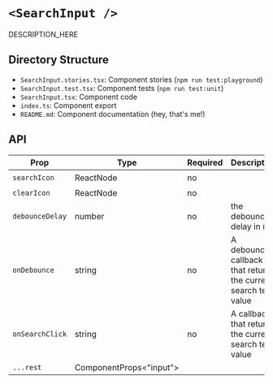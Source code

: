 # `<SearchInput />`

DESCRIPTION_HERE

## Directory Structure

- `SearchInput.stories.tsx`: Component stories (`npm run test:playground`)
- `SearchInput.test.tsx`: Component tests (`npm run test:unit`)
- `SearchInput.tsx`: Component code
- `index.ts`: Component export
- `README.md`: Component documentation (hey, that's me!)

## API 

| Prop            | Type                    | Required | Description            | Default |
| --------------- | ----------------------- | -------- | ---------------------- | ------- |
| `searchIcon`     | ReactNode               | no       |                        |    🔍     |
| `clearIcon`       | ReactNode               | no       |           |    ❎     |
| `debounceDelay`       | number               | no       | the debounce delay in ms          |         |
| `onDebounce`    | string                  | no       | A debounced callback that returns the current search term value          |         |
| `onSearchClick` | string                  | no       | A callback that returns the current search term value          |         |
| `...rest`       | ComponentProps<"input"> |          |                        |         |